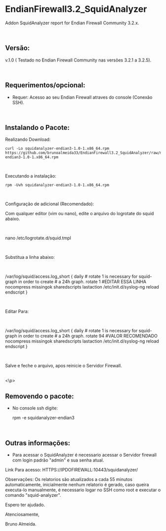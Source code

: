 # EndianFirewall3.2_SquidAnalyzer
 Addon SquidAnalyzer report for Endian Firewall Community 3.2.x.

<br>

Versão:
--------

v.1.0 ( Testado no Endian Firewall Community nas versões 3.2.1 a 3.2.5).

<br>

Requerimentos/opcional:
--------
- Requer: Acesso ao seu Endian Firewall atraves do console (Conexão SSH).

<br>

Instalando o Pacote:
--------

Realizando Download:

    curl -Lo squidanalyzer-endian3-1.0-1.x86_64.rpm  https://github.com/brunoalmeida33/EndianFirewall3.2_SquidAnalyzer/raw/master/squidanalyzer-endian3-1.0-1.x86_64.rpm
    
<br>
    
Executando a instalação:

    rpm -Uvh squidanalyzer-endian3-1.0-1.x86_64.rpm
    
   <br>

<p>
Configuração de adicional (Recomendado):

<br>

Com qualquer editor (vim ou nano), edite o arquivo do logrotate do squid abaixo.

<br>

nano /etc/logrotate.d/squid.tmpl

<br>

Substitua a linha abaixo:

<br>

/var/log/squid/access.log_short {
    daily
    # rotate 1 is necessary for squid-graph in order to create
    # a 24h graph.
    rotate 1  #EDITAR ESSA LINHA
    nocompress
    missingok
    sharedscripts
    lastaction
    /etc/init.d/syslog-ng reload
    endscript
}

<br>

Editar Para:

<br>

/var/log/squid/access.log_short {
    daily
    # rotate 1 is necessary for squid-graph in order to create
    # a 24h graph.
    rotate 94    #VALOR RECOMENDADO
    nocompress
    missingok
    sharedscripts
    lastaction
    /etc/init.d/syslog-ng reload
    endscript
}

<br>

Salve e feche o arquivo, apos reinicie o Servidor Firewall.

<br>
<\p>

Removendo o pacote:
--------
- No console ssh digite:

    rpm -e squidanalyzer-endian3
    
  <br>  
    
Outras informações:
------------------

- Para acessar o SquidAnalyzer é necessario acessar o Servidor firewall com login padrão "admin" e sua senha atual.

Link Para acesso: HTTPS://IPDOFIREWALL:10443/squidanalyzer/

Observações: Os relatorios são atualizados a cada 55 minutos automaticamente, inicialmente nenhum relatorio é gerado, caso queira executa-lo manualmente, é necessario logar no SSH como root e executar o comando "squid-analyzer". 

Espero ter ajudado.

Atenciosamente,

Bruno Almeida.
  
  
